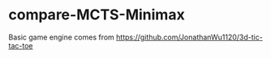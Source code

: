 # compare-MCTS-Minimax
Basic game engine comes from https://github.com/JonathanWu1120/3d-tic-tac-toe

